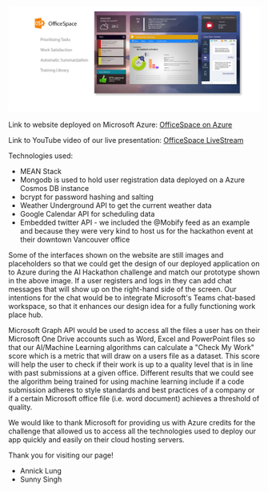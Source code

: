
![Logo](https://github.com/travelln/officespace/blob/master/public/images/cover-02.jpg)


Link to website deployed on Microsoft Azure:
[OfficeSpace on Azure](http://officespace-team.azurewebsites.net)


Link to YouTube video of our live presentation:
[OfficeSpace LiveStream](https://youtu.be/gguhPnN588c?t=2h12m47s)

Technologies used:
* MEAN Stack
* Mongodb is used to hold user registration data deployed on a Azure Cosmos DB instance
* bcrypt for password hashing and salting
* Weather Underground API to get the current weather data
* Google Calendar API for scheduling data
* Embedded twitter API -  we included the @Mobify feed as an example and because they were very kind to host us for the hackathon event at their downtown Vancouver office

Some of the interfaces shown on the website are still images and placeholders so that we could get the design of our deployed application on to Azure during the AI Hackathon challenge and match our prototype shown in the above image. If a user registers and logs in they can add chat messages that will show up on the right-hand side of the screen. Our intentions for the chat would be to integrate Microsoft's Teams chat-based workspace, so that it enhances our design idea for a fully functioning work place hub. 

Microsoft Graph API would be used to access all the files a user has on their Microsoft One Drive accounts such as Word, Excel and PowerPoint files so that our AI/Machine Learning algorithms can calculate a "Check My Work" score which is a metric that will draw on a users file as a dataset. This score will help the user to check if their work is up to a quality level that is in line with past submissions at a given office. Different results that we could see the algorithm being trained for using machine learning include if a code submission adheres to style standards and best practices of a company or if a certain Microsoft office file (i.e. word document) achieves a threshold of quality.
 
We would like to thank Microsoft for providing us with Azure credits for the challenge that allowed us to access all the technologies used to deploy our app quickly and easily on their cloud hosting servers.


Thank you for visiting our page!

* Annick Lung
* Sunny Singh
